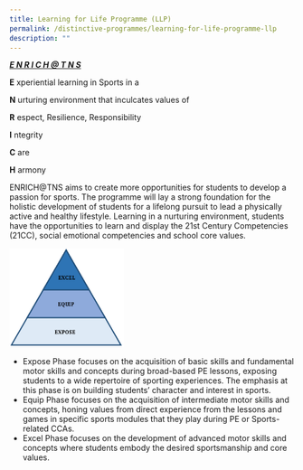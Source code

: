 ```yaml
---
title: Learning for Life Programme (LLP)
permalink: /distinctive-programmes/learning-for-life-programme-llp
description: ""
---
```

<strong><u><i> E N R I C H @ T N S </i></u></strong>

**E** xperiential learning in Sports in a  

**N** urturing environment that inculcates values of

**R** espect, Resilience, Responsibility

**I** ntegrity

**C** are

**H** armony

ENRICH@TNS aims to create more opportunities for students to develop a passion for sports. The programme will lay a strong foundation for the holistic development of students for a lifelong pursuit to lead a physically active and healthy lifestyle. Learning in a nurturing environment, students have the opportunities to learn and display the 21st Century Competencies (21CC), social emotional competencies and school core values.

<img src="/images/2019%20LLP%20Image.png" 
     style="width:40%">

* Expose Phase focuses on the acquisition of basic skills and fundamental motor skills and concepts during broad-based PE lessons, exposing students to a wide repertoire of sporting experiences. The emphasis at this phase is on building students’ character and interest in sports.
* Equip Phase focuses on the acquisition of intermediate motor skills and concepts, honing values from direct experience from the lessons and games in specific sports modules that they play during PE or Sports-related CCAs.
* Excel Phase focuses on the development of advanced motor skills and concepts where students embody the desired sportsmanship and core values.